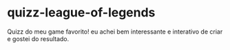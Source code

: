 # quizz-league-of-legends
Quizz do meu game favorito! eu achei bem interessante e interativo de criar e gostei do resultado.
